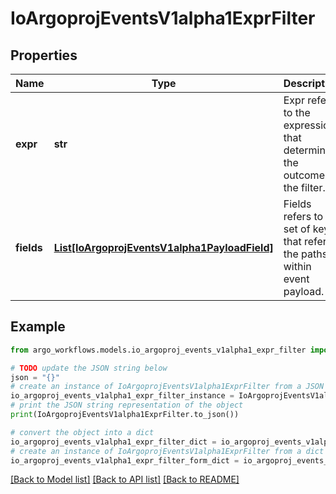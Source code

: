 # IoArgoprojEventsV1alpha1ExprFilter


## Properties

Name | Type | Description | Notes
------------ | ------------- | ------------- | -------------
**expr** | **str** | Expr refers to the expression that determines the outcome of the filter. | [optional] 
**fields** | [**List[IoArgoprojEventsV1alpha1PayloadField]**](IoArgoprojEventsV1alpha1PayloadField.md) | Fields refers to set of keys that refer to the paths within event payload. | [optional] 

## Example

```python
from argo_workflows.models.io_argoproj_events_v1alpha1_expr_filter import IoArgoprojEventsV1alpha1ExprFilter

# TODO update the JSON string below
json = "{}"
# create an instance of IoArgoprojEventsV1alpha1ExprFilter from a JSON string
io_argoproj_events_v1alpha1_expr_filter_instance = IoArgoprojEventsV1alpha1ExprFilter.from_json(json)
# print the JSON string representation of the object
print(IoArgoprojEventsV1alpha1ExprFilter.to_json())

# convert the object into a dict
io_argoproj_events_v1alpha1_expr_filter_dict = io_argoproj_events_v1alpha1_expr_filter_instance.to_dict()
# create an instance of IoArgoprojEventsV1alpha1ExprFilter from a dict
io_argoproj_events_v1alpha1_expr_filter_form_dict = io_argoproj_events_v1alpha1_expr_filter.from_dict(io_argoproj_events_v1alpha1_expr_filter_dict)
```
[[Back to Model list]](../README.md#documentation-for-models) [[Back to API list]](../README.md#documentation-for-api-endpoints) [[Back to README]](../README.md)


